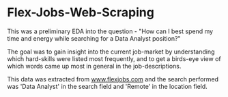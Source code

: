 # Flex-Jobs-Web-Scraping
This was a preliminary EDA into the question - "How can I best spend my time and energy while searching for a Data Analyst position?"

The goal was to gain insight into the current job-market by understanding which hard-skills were listed most frequently, and to get a birds-eye view of which words came up most in general in the job-descriptions. 

This data was extracted from www.flexjobs.com and the search performed was 'Data Analyst' in the search field and 'Remote' in the location field. 
